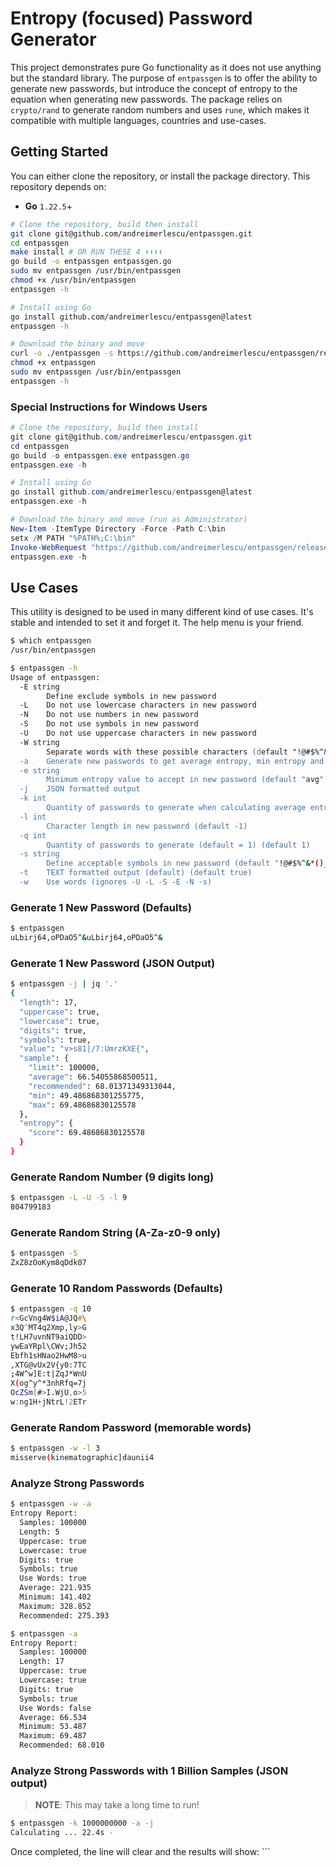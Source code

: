 # Entropy (focused) Password Generator

This project demonstrates pure Go functionality as it does not use anything but the standard library. The purpose of `entpassgen` is to offer the ability to generate new passwords, but introduce the concept of entropy to the equation when generating new passwords. The package relies on `crypto/rand` to generate random numbers and uses `rune`, which makes it compatible with multiple languages, countries and use-cases. 

## Getting Started

You can either clone the repository, or install the package directory. This repository depends on: 

- **Go** `1.22.5`+

```zsh
# Clone the repository, build then install
git clone git@github.com/andreimerlescu/entpassgen.git
cd entpassgen
make install # OR RUN THESE 4 ⬇︎⬇︎⬇︎⬇︎
go build -o entpassgen entpassgen.go
sudo mv entpassgen /usr/bin/entpassgen
chmod +x /usr/bin/entpassgen
entpassgen -h

# Install using Go
go install github.com/andreimerlescu/entpassgen@latest
entpassgen -h

# Download the binary and move
curl -o ./entpassgen -s https://github.com/andreimerlescu/entpassgen/releases/download/v1.0.0/entpassgen.linux-amd64
chmod +x entpassgen
sudo mv entpassgen /usr/bin/entpassgen
entpassgen -h
```

### Special Instructions for Windows Users

```powershell
# Clone the repository, build then install
git clone git@github.com/andreimerlescu/entpassgen.git
cd entpassgen
go build -o entpassgen.exe entpassgen.go
entpassgen.exe -h

# Install using Go
go install github.com/andreimerlescu/entpassgen@latest
entpassgen.exe -h

# Download the binary and move (run as Administrator)
New-Item -ItemType Directory -Force -Path C:\bin
setx /M PATH "%PATH%;C:\bin"
Invoke-WebRequest "https://github.com/andreimerlescu/entpassgen/releases/download/v1.0.0/entpassgen.windows-amd64.exe" -OutFile c:\bin\entpassgen.exe
entpassgen.exe -h
```


## Use Cases

This utility is designed to be used in many different kind of use cases. It's stable and intended to set it and forget it. The help menu is your friend.

```zsh
$ which entpassgen
/usr/bin/entpassgen

$ entpassgen -h
Usage of entpassgen:
  -E string
        Define exclude symbols in new password
  -L    Do not use lowercase characters in new password
  -N    Do not use numbers in new password
  -S    Do not use symbols in new password
  -U    Do not use uppercase characters in new password
  -W string
        Separate words with these possible characters (default "!@#$%^&*()_+1234567890-=,.></?;:[]|")
  -a    Generate new passwords to get average entropy, min entropy and max entropy calculated for options
  -e string
        Minimum entropy value to accept in new password (default "avg")
  -j    JSON formatted output
  -k int
        Quantity of passwords to generate when calculating average entropy (default 100000)
  -l int
        Character length in new password (default -1)
  -q int
        Quantity of passwords to generate (default = 1) (default 1)
  -s string
        Define acceptable symbols in new password (default "!@#$%^&*()_+=-[]\\{}|;':,./<>?")
  -t    TEXT formatted output (default) (default true)
  -w    Use words (ignores -U -L -S -E -N -s)

```

### Generate 1 New Password (Defaults)

```zsh
$ entpassgen
uLbirj64,oPDaO5^&uLbirj64,oPDaO5^&
```

### Generate 1 New Password (JSON Output)

```zsh
$ entpassgen -j | jq '.'
{
  "length": 17,
  "uppercase": true,
  "lowercase": true,
  "digits": true,
  "symbols": true,
  "value": "v>s81|/7:UmrzKXE{",
  "sample": {
    "limit": 100000,
    "average": 66.54055868500511,
    "recommended": 68.01371349313044,
    "min": 49.486868301255775,
    "max": 69.48686830125578
  },
  "entropy": {
    "score": 69.48686830125578
  }
}
```

### Generate Random Number (9 digits long)

```zsh
$ entpassgen -L -U -S -l 9 
804799183
```

### Generate Random String (A-Za-z0-9 only)

```zsh
$ entpassgen -S
ZxZ8zOoKym8qDdk07
```

### Generate 10 Random Passwords (Defaults)

```zsh
$ entpassgen -q 10
r<GcVng4W$iA@JQ#\
x3Q^MT4q2Xmp,ly>G
t!LH7uvnNT9aiQDD>
ywEaYRpl\CWv;Jh52
Ebfh1sHNao2HwM8>u
,XTG@vUx2V{y0:7TC
;4W^w]E:t|ZqJ*WnU
X(og^y^*3nhRfq=7j
OcZSm[#>I.WjU,o>5
w:ng1H+jNtrL!2ETr
```
### Generate Random Password (memorable words)

```zsh
$ entpassgen -w -l 3
misserve(kinematographic]daunii4
```

### Analyze Strong Passwords

```zsh
$ entpassgen -w -a
Entropy Report: 
  Samples: 100000
  Length: 5
  Uppercase: true
  Lowercase: true
  Digits: true
  Symbols: true
  Use Words: true
  Average: 221.935
  Minimum: 141.402
  Maximum: 328.852
  Recommended: 275.393

$ entpassgen -a   
Entropy Report: 
  Samples: 100000
  Length: 17
  Uppercase: true
  Lowercase: true
  Digits: true
  Symbols: true
  Use Words: false
  Average: 66.534
  Minimum: 53.487
  Maximum: 69.487
  Recommended: 68.010
```

### Analyze Strong Passwords with 1 Billion Samples (JSON output)

> **NOTE**: This may take a long time to run!

```zsh
$ entpassgen -k 1000000000 -a -j
Calculating ... 22.4s -
```

Once completed, the line will clear and the results will show: ```



